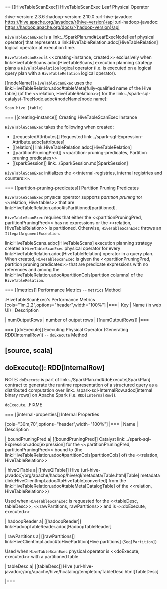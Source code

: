 == [[HiveTableScanExec]] HiveTableScanExec Leaf Physical Operator

:hive-version: 2.3.6
:hadoop-version: 2.10.0
:url-hive-javadoc: https://hive.apache.org/javadocs/r{hive-version}/api
:url-hadoop-javadoc: https://hadoop.apache.org/docs/r{hadoop-version}/api

`HiveTableScanExec` is a link:../SparkPlan.md#LeafExecNode[leaf physical operator] that represents a link:HiveTableRelation.adoc[HiveTableRelation] logical operator at execution time.

`HiveTableScanExec` is <<creating-instance, created>> exclusively when link:HiveTableScans.adoc[HiveTableScans] execution planning strategy plans a `HiveTableRelation` logical operator (i.e. is executed on a logical query plan with a `HiveTableRelation` logical operator).

[[nodeName]]
`HiveTableScanExec` uses the link:HiveTableRelation.adoc#tableMeta[fully-qualified name of the Hive table] (of the <<relation, HiveTableRelation>>) for the link:../spark-sql-catalyst-TreeNode.adoc#nodeName[node name]:

```
Scan hive [table]
```

=== [[creating-instance]] Creating HiveTableScanExec Instance

`HiveTableScanExec` takes the following when created:

* [[requestedAttributes]] Requested link:../spark-sql-Expression-Attribute.adoc[attributes]
* [[relation]] link:HiveTableRelation.adoc[HiveTableRelation]
* [[partitionPruningPred]] <<partition-pruning-predicates, Partition pruning predicates>>
* [[sparkSession]] link:../SparkSession.md[SparkSession]

`HiveTableScanExec` initializes the <<internal-registries, internal registries and counters>>.

=== [[partition-pruning-predicates]] Partition Pruning Predicates

`HiveTableScanExec` physical operator supports *partition pruning* for <<relation, Hive tables>> that are link:HiveTableRelation.adoc#isPartitioned[partitioned].

`HiveTableScanExec` requires that either the <<partitionPruningPred, partitionPruningPred>> has no expressions or the <<relation, HiveTableRelation>> is partitioned. Otherwise, `HiveTableScanExec` throws an `IllegalArgumentException`.

link:HiveTableScans.adoc[HiveTableScans] execution planning strategy creates a `HiveTableScanExec` physical operator for every link:HiveTableRelation.adoc[HiveTableRelation] operator in a query plan. When created, `HiveTableScanExec` is given the <<partitionPruningPred, partition pruning predicates>> that are predicate expressions with no references and among the link:HiveTableRelation.adoc#partitionCols[partition columns] of the `HiveTableRelation`.

=== [[metrics]] Performance Metrics -- `metrics` Method

.HiveTableScanExec's Performance Metrics
[cols="1m,2,2",options="header",width="100%"]
|===
| Key
| Name (in web UI)
| Description

| numOutputRows
| number of output rows
| [[numOutputRows]]
|===

=== [[doExecute]] Executing Physical Operator (Generating RDD[InternalRow]) -- `doExecute` Method

[source, scala]
----
doExecute(): RDD[InternalRow]
----

NOTE: `doExecute` is part of link:../SparkPlan.md#doExecute[SparkPlan] contract to generate the runtime representation of a structured query as a distributed computation over link:../spark-sql-InternalRow.adoc[internal binary rows] on Apache Spark (i.e. `RDD[InternalRow]`).

`doExecute`...FIXME

=== [[internal-properties]] Internal Properties

[cols="30m,70",options="header",width="100%"]
|===
| Name
| Description

| boundPruningPred
a| [[boundPruningPred]] Catalyst link:../spark-sql-Expression.adoc[expression] for the <<partitionPruningPred, partitionPruningPred>> bound to (the link:HiveTableRelation.adoc#partitionCols[partitionCols] of) the <<relation, HiveTableRelation>>

| hiveQlTable
a| [[hiveQlTable]] Hive {url-hive-javadoc}/org/apache/hadoop/hive/ql/metadata/Table.html[Table] metadata (link:HiveClientImpl.adoc#toHiveTable[converted] from the link:HiveTableRelation.adoc#tableMeta[CatalogTable] of the <<relation, HiveTableRelation>>)

Used when `HiveTableScanExec` is requested for the <<tableDesc, tableDesc>>, <<rawPartitions, rawPartitions>> and is <<doExecute, executed>>

| hadoopReader
a| [[hadoopReader]] link:HadoopTableReader.adoc[HadoopTableReader]

| rawPartitions
a| [[rawPartitions]] link:HiveClientImpl.adoc#toHivePartition[Hive partitions] (`Seq[Partition]`)

Used when `HiveTableScanExec` physical operator is <<doExecute, executed>> with a partitioned table

| tableDesc
a| [[tableDesc]] Hive {url-hive-javadoc}/org/apache/hive/hcatalog/templeton/TableDesc.html[TableDesc]

|===
